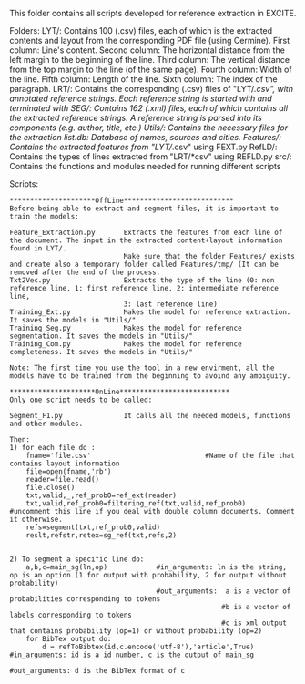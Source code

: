 This folder contains all scripts developed for reference extraction in EXCITE. 

Folders:
	LYT/:		Contains 100 (.csv) files, each of which is the extracted contents and layout from the corresponding PDF file (using Cermine).
					First column:	Line's content.
					Second column:	The horizontal distance from the left margin to the beginning of the line.
					Third column:	The vertical distance from the top margin to the line (of the same page).
					Fourth column: 	Width of the line.
					Fifth column:	Length of the line.
					Sixth column:	The index of the paragraph.
	LRT/:		Contains the corresponding (.csv) files of "LYT/*.csv", with annotated reference strings. Each reference string is started with 
	            <ref> and terminated with </ref>
	SEG/:		Contains 162 (.xml) files, each of which contains all the extracted reference strings. A reference string is parsed into its 
	            components (e.g. author, title, etc.)
	Utils/:		Contains the necessary files for the extraction
					list.db:	Database of names, sources and cities.
	Features/:	Contains the extracted features from "LYT/*.csv" using FEXT.py
	RefLD/:		Contains the types of lines extracted from "LRT/*csv" using REFLD.py
	src/:		Contains the functions and modules needed for running different scripts
	
	
	
	
Scripts:

	*********************OffLine***************************
	Before being able to extract and segment files, it is important to train the models:
	
	Feature_Extraction.py		Extracts the features from each line of the document. The input in the extracted content+layout information found in LYT/.
								Make sure that the folder Features/ exists and create also a temporary folder called Features/tmp/ (It can be removed after the end of the process.
	Txt2Vec.py					Extracts the type of the line (0: non reference line, 1: first reference line, 2: intermediate reference line, 
                            	3: last reference line)
	Training_Ext.py				Makes the model for reference extraction. It saves the models in "Utils/"
	Training_Seg.py				Makes the model for reference segmentation. It saves the models in "Utils/"
	Training_Com.py				Makes the model for reference completeness. It saves the models in "Utils/"
	
	Note: The first time you use the tool in a new envirment, all the models have to be trained from the beginning to avoind any ambiguity. 
	
	*********************OnLine***************************
	Only one script needs to be called:
	
	Segment_F1.py				It calls all the needed models, functions and other modules. 
	
	Then: 
	1) for each file do :
		fname='file.csv'							#Name of the file that contains layout information 
		file=open(fname,'rb')
		reader=file.read()
		file.close()
		txt,valid,_,ref_prob0=ref_ext(reader)
		txt,valid,ref_prob0=filtering_ref(txt,valid,ref_prob0)   #uncomment this line if you deal with double column documents. Comment it otherwise.
		refs=segment(txt,ref_prob0,valid)
		reslt,refstr,retex=sg_ref(txt,refs,2)
		
		
	2) To segment a specific line do:
		a,b,c=main_sg(ln,op)			#in_arguments: ln is the string, op is an option (1 for output with probability, 2 for output without probability)
										#out_arguments:  a is a vector of probabilities corresponding to tokens
														#b is a vector of labels corresponding to tokens
														#c is xml output that contains probability (op=1) or without probability (op=2)
		for BibTex output do:
			d = refToBibtex(id,c.encode('utf-8'),'article',True)		#in_arguments: id is a id number, c is the output of main_sg
																		#out_arguments: d is the BibTex format of c

	
	
	